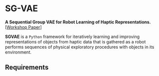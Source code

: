 # SG-VAE
<b> A Sequential Group VAE for Robot Learning of Haptic Representations. </b>\
[[Workshop Paper](https://aligning-robot-human-representations.github.io/docs/camready_11.pdf)]

**SGVAE** is a `Python` framework for iteratively learning and improving representations of objects from haptic data that is gathered as a robot performs sequences of physical exploratory procedures with objects in its environment.

Requirements
------------
